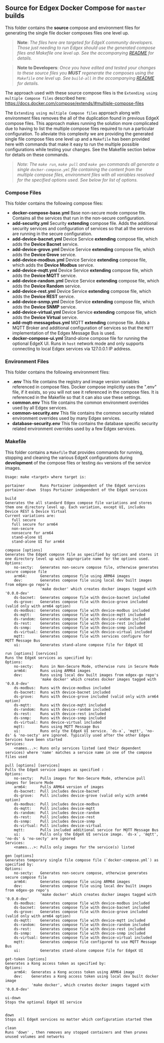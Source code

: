 

## Source for Edgex Docker Compose for `master` builds

This folder contains the **source** compose and environment files for generating the single file docker composes files one level up. 

> **Note**: 
> *The files here are targeted for EdgeX community developers. Those just needing to run Edgex should use the generated compose files and Makefile one level up. See the accompanying [README](../README.md) for details.*

> **Note to Developers**: 
> *Once you have edited and tested your changes to these source files you **MUST** regenerate the composes using the `Makefile` one level up. See `build-all` in the accompanying [README](../README.md) for details.*

The approach used with these source compose files is the `Extending using multiple Compose files` described here: https://docs.docker.com/compose/extends/#multiple-compose-files


The `Extending using multiple Compose files` approach along with environment files removes the all of the duplication found in previous EdgeX compose files. This approach makes running the solution more complicated due to having to list the multiple compose files required to run a particular configuration. To alleviate this complexity we are providing the generated single file compose files one level up and a `Makefile` has been provided here with commands that make it easy to run the multiple possible configurations while testing your changes. See the Makefile section below for details on these commands.

> *Note: The `make run`, `make pull` and `make gen` commands all generate a single `docker-compose.yml` file containing the content from the multiple compose files, environment files with all variables resolved for the specified options used. See below for list of options.*

### Compose Files

This folder contains the following compose files:

- **docker-compose-base.yml**
    Base non-secure mode compose file. Contains all the services that run in the non-secure configuration.  
- **add-security.yml**
    Security **extending** compose file. Adds the additional security services and configuration of services so that all the services are running in the secure configuration.
- **add-device-bacnet.yml**
    Device Service **extending** compose file, which adds the **Device Bacnet**  service.
- **add-device-grove.yml**
    Device Service **extending** compose file, which adds the **Device Grove**  service.
- **add-device-modbus.yml**
    Device Service **extending** compose file, which adds the **Device Modbus**  service.
- **add-device-mqtt.yml**
    Device Service **extending** compose file, which adds the **Device MQTT**  service.
- **add-device-random.yml**
    Device Service **extending** compose file, which adds the **Device Random**  service.
- **add-device-rest.yml**
    Device Service **extending** compose file, which adds the **Device REST** service.
- **add-device-snmp.yml**
    Device Service **extending** compose file, which adds the **Device SNMP**  service.
- **add-device-virtual.yml**
    Device Service **extending** compose file, which adds the **Device Virtual**  service.
- **add-mqtt-messagebus.yml**
    MQTT **extending** compose file. Adds a MQTT Broker and additional configuration of services so that the `MQTT` implementation of the Edgex Message Bus is used.
- **docker-compose-ui.yml**
    Stand-alone compose file for running the optional EdgeX UI. Runs in `host` network mode and only supports connecting to local Edgex services via 127.0.0.1 IP address.

### Environment Files

This folder contains the following environment files:

- **.env**
    This file contains the registry and image version variables referenced in compose files. Docker compose implicitly uses the ".env" file, if it exists, so you will not see it referenced in the compose files. It is referenced in the Makefile so that it can also use these settings.
- **common.env**
    This file contains the common environment overrides used by all Edgex services.
- **common-security.env**
    This file contains the common security related environment overrides used by many Edgex services.
- **database-security.env**
    This file contains the database specific security related environment overrides used by a few Edgex services.

### Makefile

This folder contains a `Makefile` that provides commands for running, stopping and cleaning the various EdgeX configurations during **development** of the compose files or testing `dev` versions of the service images.

```
Usage: make <target> where target is:
```
```
portainer       Runs Portainer independent of the EdgeX services
portainer-down	Stops Portainer independent of the EdgeX services
```
```
build
Generates the all standard Edgex compose file variations and stores them one directory level up. Each variation, except UI, includes Device REST & Device Virtual 
Current variations are:
   full secure 
   full secure for arm64
   non-secure
   nonsecure for arm64
   stand-alone UI
   stand-alone UI for arm64
```

```
compose [options] 
Generates the EdgeX compose file as specified by options and stores it one directory level up with appropriate name for the options used.
Options:
    no-secty:   Generates non-secure compose file, otherwise generates secure compose file
    arm64:      Generates compose file using ARM64 images
    dev:        Generates compose file using local dev built images from edgex-go repo's 
                'make docker' which creates docker images tagged with '0.0.0-dev'    
    ds-bacnet:  Generates compose file with device-bacnet included
    ds-grove:   Generates compose file with device-grove included (valid only with arm64 option)
    ds-modbus:  Generates compose file with device-modbus included
    ds-mqtt:    Generates compose file with device-mqtt included
    ds-random:  Generates compose file with device-random included
    ds-rest:    Generates compose file with device-rest included
    ds-snmp:    Generates compose file with device-snmp included
    ds-virtual: Generates compose file with device-virtual included
    mqtt:       Generates compose file with services configure for MQTT Message Bus 
    ui:         Generates stand-alone compose file for EdgeX UI	
```

```
run [options] [services]
Runs the EdgeX services as specified by:
Options:
    no-secty:   Runs in Non-Secure Mode, otherwise runs in Secure Mode
    arm64:      Runs using ARM64 images    
    dev:        Runs using local dev built images from edgex-go repo's    
                'make docker' which creates docker images tagged with '0.0.0-dev'
    ds-modbus:  Runs with device-modbus included
    ds-bacnet:  Runs with device-bacnet included
    ds-grove:   Runs with device-grove included (valid only with arm64 option)
    ds-mqtt:    Runs with device-mqtt included
    ds-random:  Runs with device-random included
    ds-rest:    Runs with device-rest included
    ds-snmp:    Runs with device-snmp included
    ds-virtual: Runs device-virtual included
    mqtt:       Runs using MQTT Message Bus
    ui:         Runs only the EdgeX UI service. `ds-x`, 'mqtt', 'no-ds' & 'no-secty' are ignored. Typically used after the other Edgex Services have been started
Services:
    <names...>: Runs only services listed (and their dependent services) where 'name' matches a service name in one of the compose files used
```
```				
pull [options] [services]
Pulls the EdgeX service images as specified :
Options:
    no-secty:   Pulls images for Non-Secure Mode, otherwise pull images for Secure Mode
    arm64:      Pulls ARM64 version of images    
    ds-bacnet:  Pull includes device-bacnet 
    ds-grove:   Pull includes device-grove (valid only with arm64 option)
    ds-modbus:  Pull includes device-modbus 
    ds-mqtt:    Pull includes device-mqtt
    ds-random:  Pull includes device-random
    ds-rest:    Pull includes device-rest
    ds-snmp:    Pull includes device-snmp
    ds-virtual: Pull includes device-virtual
    mqtt:       Pulls included additional service for MQTT Message Bus 
    ui:         Pulls only the EdgeX UI service image. `ds-x`, 'mqtt', 'no-ds' & 'no-secty' are ignored
Services:
    <names...>: Pulls only images for the service(s) listed
```
```	
gen [options]
Generates temporary single file compose file (`docker-compose.yml`) as specified by:
Options:
    no-secty:   Generates non-secure compose, otherwise generates secure compose file
    arm64:      Generates compose file using ARM64 images    
    dev:        Generates compose file using local dev built images from edgex-go repo's 
                'make docker' which creates docker images tagged with '0.0.0-dev'
    ds-modbus:  Generates compose file with device-modbus included
    ds-bacnet:  Generates compose file with device-bacnet included
    ds-grove:   Generates compose file with device-grove included (valid only with arm64 option)
    ds-mqtt:    Generates compose file with device-mqtt included
    ds-random:  Generates compose file with device-random included
    ds-rest:    Generates compose file with device-rest included
    ds-snmp:    Generates compose file with device-snmp included
    ds-virtual: Generates compose file with device-virtual included
    mqtt:       Generates compose file configured to use MQTT Message Bus
    ui:         Generates stand-alone compose file for EdgeX UI
```
```
get-token [options] 
Generates a Kong access token as specified by:
Options:
    arm64:  Generates a Kong access token using ARM64 image
    dev:    Generates a Kong access token using local dev built docker image
            'make docker', which creates docker images tagged with '0.0.0-dev'    
```
```
ui-down 
Stops the optional EdgeX UI service
```

```    

down
Stops all EdgeX services no matter which configuration started them
```
```
clean
Runs 'down' , then removes any stopped containers and then prunes unused volumes and networks
```


